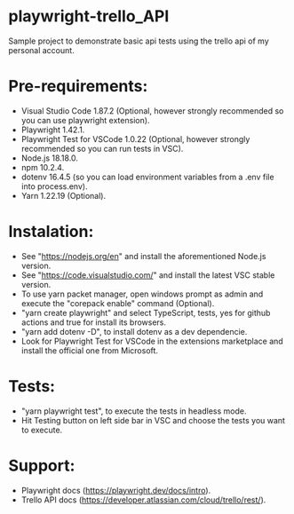 # playwright-trello_API

Sample project to demonstrate basic api tests using the trello api of my personal account.

# Pre-requirements:

- Visual Studio Code 1.87.2 (Optional, however strongly recommended so you can use playwright extension).
- Playwright 1.42.1.
- Playwright Test for VSCode 1.0.22 (Optional, however strongly recommended so you can run tests in VSC).
- Node.js 18.18.0.
- npm 10.2.4.
- dotenv 16.4.5 (so you can load environment variables from a .env file into process.env).
- Yarn 1.22.19 (Optional).

# Instalation:

- See "https://nodejs.org/en" and install the aforementioned Node.js version.
- See "https://code.visualstudio.com/" and install the latest VSC stable version.
- To use yarn packet manager, open windows prompt as admin and execute the "corepack enable" command (Optional).
- "yarn create playwright" and select TypeScript, tests, yes for github actions and true for install its browsers. 
- "yarn add dotenv -D", to install dotenv as a dev dependencie. 
- Look for Playwright Test for VSCode in the extensions marketplace and install the official one from Microsoft.

# Tests:

- "yarn playwright test", to execute the tests in headless mode. 
- Hit Testing button on left side bar in VSC and choose the tests you want to execute.

# Support:

- Playwright docs (https://playwright.dev/docs/intro).
- Trello API docs (https://developer.atlassian.com/cloud/trello/rest/).
